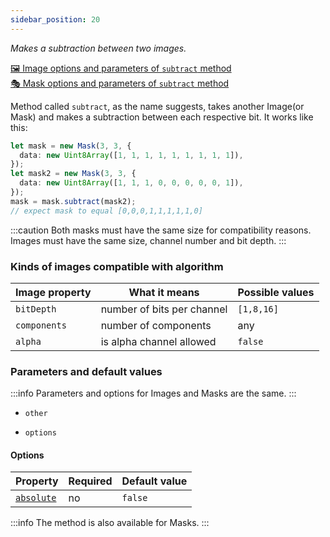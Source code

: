 ```yaml
---
sidebar_position: 20
---
```


_Makes a subtraction between two images._

[🖼️ Image options and parameters of `subtract` method](https://image-js.github.io/image-js-typescript/classes/Image.html#subtract 'github.io link')  
[🎭 Mask options and parameters of `subtract` method](https://image-js.github.io/image-js-typescript/classes/Mask.html#subtract 'github.io link')

Method called `subtract`, as the name suggests, takes another Image(or Mask) and makes a subtraction between each respective bit.
It works like this:

```ts
let mask = new Mask(3, 3, {
  data: new Uint8Array([1, 1, 1, 1, 1, 1, 1, 1, 1]),
});
let mask2 = new Mask(3, 3, {
  data: new Uint8Array([1, 1, 1, 0, 0, 0, 0, 0, 1]),
});
mask = mask.subtract(mask2);
// expect mask to equal [0,0,0,1,1,1,1,1,0]
```

:::caution
Both masks must have the same size for compatibility reasons. Images must have the same size, channel number and bit depth.
:::

### Kinds of images compatible with algorithm

| Image property | What it means              | Possible values |
| -------------- | -------------------------- | --------------- |
| `bitDepth`     | number of bits per channel | `[1,8,16]`      |
| `components`   | number of components       | any             |
| `alpha`        | is alpha channel allowed   | `false`         |

### Parameters and default values

:::info
Parameters and options for Images and Masks are the same.
:::

- `other`

- `options`

#### Options

| Property                                                                                                   | Required | Default value |
| ---------------------------------------------------------------------------------------------------------- | -------- | ------------- |
| [`absolute`](https://image-js.github.io/image-js-typescript/interfaces/SubtractImageOptions.html#absolute) | no       | `false`       |

:::info
The method is also available for Masks.
:::
